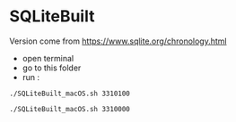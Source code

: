 # SQLiteBuilt

Version come from https://www.sqlite.org/chronology.html

- open terminal 
- go to this folder 
- run : 

```
./SQLiteBuilt_macOS.sh 3310100
```

```
./SQLiteBuilt_macOS.sh 3310000
```